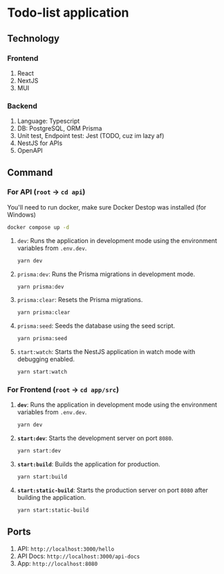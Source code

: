 # Todo-list application

## Technology

### Frontend

1. React
2. NextJS
3. MUI

### Backend

1. Language: Typescript
2. DB: PostgreSQL, ORM Prisma
3. Unit test, Endpoint test: Jest (TODO, cuz im lazy af)
4. NestJS for APIs
6. OpenAPI

## Command

### For API (`root` -> `cd api`)

You'll need to run docker, make sure Docker Destop was installed (for Windows)
```bash
docker compose up -d
```

1. `dev`: Runs the application in development mode using the environment variables from `.env.dev`.
    ```bash
    yarn dev
    ```

2. `prisma:dev`: Runs the Prisma migrations in development mode.
    ```bash
    yarn prisma:dev
    ```

3. `prisma:clear`: Resets the Prisma migrations.
    ```bash
    yarn prisma:clear
    ```

4. `prisma:seed`: Seeds the database using the seed script.
    ```bash
    yarn prisma:seed
    ```

6. `start:watch`: Starts the NestJS application in watch mode with debugging enabled.
    ```bash
    yarn start:watch
    ```

### For Frontend (`root` -> `cd app/src`)

1. **`dev`**: Runs the application in development mode using the environment variables from `.env.dev`.
    ```bash
    yarn dev
    ```

2. **`start:dev`**: Starts the development server on port `8080`.
    ```bash
    yarn start:dev
    ```

3. **`start:build`**: Builds the application for production.
    ```bash
    yarn start:build
    ```

4. **`start:static-build`**: Starts the production server on port `8080` after building the application.
    ```bash
    yarn start:static-build
    ```

## Ports

1. API: `http://localhost:3000/hello`
2. API Docs: `http://localhost:3000/api-docs`
3. App: `http://localhost:8080`

